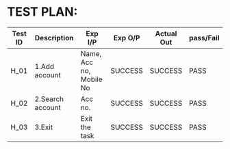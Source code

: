 # TEST PLAN:



| **Test ID** | **Description**                                              | **Exp I/P** | **Exp O/P** | **Actual Out** |**pass/Fail**  |    
|-------------|--------------------------------------------------------------|--------------|-------------|---------------|------------------|
|  H_01       |1.Add account|Name, Acc no, Mobile No |SUCCESS|SUCCESS|PASS |
|  H_02       |2.Search account|Acc no.|SUCCESS|SUCCESS|PASS  |
|  H_03       |3.Exit|Exit the task|SUCCESS|SUCCESS|PASS   |

